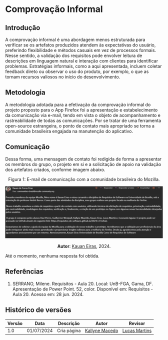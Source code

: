 # Comprovação Informal

## Introdução

A comprovação informal é uma abordagem menos estruturada para verificar se os artefatos produzidos atendem às expectativas do usuário, preferindo flexibilidade e métodos casuais em vez de processos formais. Nesse sentido, a validação dos requisitos pode envolver leitura de descrições em linguagem natural e interação com clientes para identificar problemas. Estratégias informais, como a aqui apresentada, incluem coletar feedback direto ou observar o uso do produto, por exemplo, o que as tornam recursos valiosos no início do desenvolvimento.

## Metodologia

A metodologia adotada para a efetivação da comprovação informal do projeto proposto para o App Firefox foi a apresentação e estabelecimento da comunicação via e-mail, tendo em vista o objeto de acompanhamento e rastreabilidade de todas as comunicações. Por se tratar de uma ferramenta open-source estrangeira, o ponto de contato mais apropriado se torna a comunidade brasileira engajada na manutenção do aplicativo.

## Comunicação

Dessa forma, uma mensagem de contato foi redigida de forma a apresentar os membros do grupo, o projeto em si e a solicitação de apoio na validação dos artefatos criados, conforme imagem abaixo.

<center>

Figura 1: E-mail de comunicação com a comunidade brasileira do Mozilla. 

![imagem](image.png)

**Autor**: [Kauan Eiras](https://github.com/kauaneiras), 2024.

</center>

Até o momento, nenhuma resposta foi obtida. 

## Referências

1. SERRANO, Milene. Requisitos - Aula 20. Local: UnB-FGA, Gama, DF. Apresentação de Power Point. 52, color. Disponível em: Requisitos - Aula 20. Acesso em: 28 jun. 2024.


## Histórico de versões

| Versão | Data       | Descrição                                   | Autor                                             | Revisor                                           |
| ------ | ---------- | ------------------------------------------- | ------------------------------------------------- | ------------------------------------------------- |
| 1.0    | 01/07/2024 | Cria página                                 | [Kallyne Macedo](https://github.com/kalipassos)  | [Lucas Martins](https://github.com/martinsglucas) |
